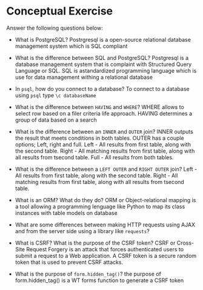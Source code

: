 # Conceptual Exercise

Answer the following questions below:

- What is PostgreSQL?
  Postrgresql is a open-source relational database management system
  which is SQL compliant

- What is the difference between SQL and PostgreSQL?
  Postgresql is a database management system that is complaint with
  Structured Query Language or SQL. SQL is astandardized programming
  language which is use for data management withing a relational database

- In `psql`, how do you connect to a database?
  To connect to a database using `psql` type `\c databaseName`

- What is the difference between `HAVING` and `WHERE`?
  WHERE allows to select row based on a filer criteria life approach.
  HAVING determines a group of data based on a search

- What is the difference between an `INNER` and `OUTER` join?
  INNER outputs the result that meets conditions in both tables.
  OUTER has a couple options; Left, right and full.
  Left - All results from first table, along with the second table.
  Right - All matching results from first table, along with all results from tsecond table.
  Full - All results from both tables.

- What is the difference between a `LEFT OUTER` and `RIGHT OUTER` join?
  Left - All results from first table, along with the second table.
  Right - All matching results from first table, along with all results from tsecond table.

- What is an ORM? What do they do?
  ORM or Object-relational mapping is a tool allowing a programming
  lenguage like Python to map its class instances with table models
  on database

- What are some differences between making HTTP requests using AJAX
  and from the server side using a library like `requests`?

- What is CSRF? What is the purpose of the CSRF token?
  CSRF or Cross-Site Request Forgery is an attack that forces authenticated
  users to submit a request to a Web application.
  A CSRF token is a secure random token that is used to prevent CSRF attacks.

- What is the purpose of `form.hidden_tag()`?
  the purpose of form.hidden_tag() is a WT forms function to generate a CSRF token
